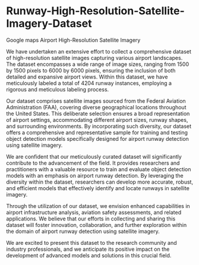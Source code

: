 # Runway-High-Resolution-Satellite-Imagery-Dataset
Google maps Airport High-Resolution Satellite Imagery

We have undertaken an extensive effort to collect a comprehensive dataset of high-resolution satellite images capturing various airport landscapes. The dataset encompasses a wide range of image sizes, ranging from 1500 by 1500 pixels to 6000 by 6000 pixels, ensuring the inclusion of both detailed and expansive airport views. Within this dataset, we have meticulously labeled a total of 4204 runway instances, employing a rigorous and meticulous labeling process.

Our dataset comprises satellite images sourced from the Federal Aviation Administration (FAA), covering diverse geographical locations throughout the United States. This deliberate selection ensures a broad representation of airport settings, accommodating different airport sizes, runway shapes, and surrounding environments. By incorporating such diversity, our dataset offers a comprehensive and representative sample for training and testing object detection models specifically designed for airport runway detection using satellite imagery.

We are confident that our meticulously curated dataset will significantly contribute to the advancement of the field. It provides researchers and practitioners with a valuable resource to train and evaluate object detection models with an emphasis on airport runway detection. By leveraging the diversity within the dataset, researchers can develop more accurate, robust, and efficient models that effectively identify and locate runways in satellite imagery.

Through the utilization of our dataset, we envision enhanced capabilities in airport infrastructure analysis, aviation safety assessments, and related applications. We believe that our efforts in collecting and sharing this dataset will foster innovation, collaboration, and further exploration within the domain of airport runway detection using satellite imagery.

We are excited to present this dataset to the research community and industry professionals, and we anticipate its positive impact on the development of advanced models and solutions in this crucial field.
